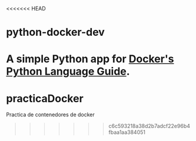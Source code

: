 <<<<<<< HEAD
# python-docker-dev

A simple Python app for [Docker's Python Language Guide](https://docs.docker.com/language/python).
=======
# practicaDocker
Practica de contenedores de docker
>>>>>>> c6c593218a38d2b7adcf22e96b4fbaa1aa384051
